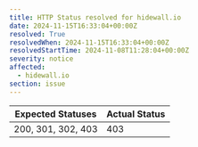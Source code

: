 ```yaml
---
title: HTTP Status resolved for hidewall.io
date: 2024-11-15T16:33:04+00:00Z
resolved: True
resolvedWhen: 2024-11-15T16:33:04+00:00Z
resolvedStartTime: 2024-11-08T11:28:04+00:00Z
severity: notice
affected:
  - hidewall.io
section: issue
---
```


| Expected Statuses | Actual Status  |
|-------------------|----------------|
| 200, 301, 302, 403 | 403 |
